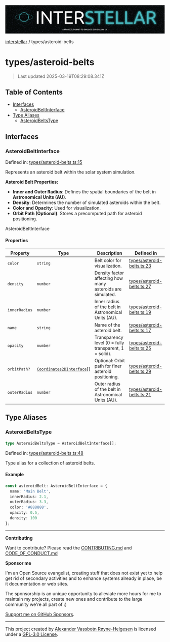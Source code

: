 <div><img alt="SPECCER logo" src="https://raw.githubusercontent.com/phun-ky/interstellar/main/public/interstellar-header.png" style="max-height:120px;"/></div>

[interstellar](../README.md) / types/asteroid-belts

# types/asteroid-belts

> Last updated 2025-03-19T08:29:08.341Z

## Table of Contents

- [Interfaces](#interfaces)
  - [AsteroidBeltInterface](#asteroidbeltinterface)
- [Type Aliases](#type-aliases)
  - [AsteroidBeltsType](#asteroidbeltstype)

## Interfaces

### AsteroidBeltInterface

Defined in:
[types/asteroid-belts.ts:15](https://github.com/phun-ky/interstellar/blob/main/src/types/asteroid-belts.ts#L15)

Represents an asteroid belt within the solar system simulation.

**Asteroid Belt Properties:**

- **Inner and Outer Radius**: Defines the spatial boundaries of the belt in
  **Astronomical Units (AU)**.
- **Density**: Determines the number of simulated asteroids within the belt.
- **Color and Opacity**: Used for visualization.
- **Orbit Path (Optional)**: Stores a precomputed path for asteroid positioning.

AsteroidBeltInterface

#### Properties

| Property                               | Type                                                             | Description                                                | Defined in                                                                                                      |
| -------------------------------------- | ---------------------------------------------------------------- | ---------------------------------------------------------- | --------------------------------------------------------------------------------------------------------------- |
| <a id="color"></a> `color`             | `string`                                                         | Belt color for visualization.                              | [types/asteroid-belts.ts:23](https://github.com/phun-ky/interstellar/blob/main/src/types/asteroid-belts.ts#L23) |
| <a id="density"></a> `density`         | `number`                                                         | Density factor affecting how many asteroids are simulated. | [types/asteroid-belts.ts:27](https://github.com/phun-ky/interstellar/blob/main/src/types/asteroid-belts.ts#L27) |
| <a id="innerradius"></a> `innerRadius` | `number`                                                         | Inner radius of the belt in Astronomical Units (AU).       | [types/asteroid-belts.ts:19](https://github.com/phun-ky/interstellar/blob/main/src/types/asteroid-belts.ts#L19) |
| <a id="name"></a> `name`               | `string`                                                         | Name of the asteroid belt.                                 | [types/asteroid-belts.ts:17](https://github.com/phun-ky/interstellar/blob/main/src/types/asteroid-belts.ts#L17) |
| <a id="opacity"></a> `opacity`         | `number`                                                         | Transparency level (0 = fully transparent, 1 = solid).     | [types/asteroid-belts.ts:25](https://github.com/phun-ky/interstellar/blob/main/src/types/asteroid-belts.ts#L25) |
| <a id="orbitpath"></a> `orbitPath?`    | [`Coordinates2DInterface`](planets.md#coordinates2dinterface)\[] | Optional: Orbit path for finer asteroid positioning.       | [types/asteroid-belts.ts:29](https://github.com/phun-ky/interstellar/blob/main/src/types/asteroid-belts.ts#L29) |
| <a id="outerradius"></a> `outerRadius` | `number`                                                         | Outer radius of the belt in Astronomical Units (AU).       | [types/asteroid-belts.ts:21](https://github.com/phun-ky/interstellar/blob/main/src/types/asteroid-belts.ts#L21) |

## Type Aliases

### AsteroidBeltsType

```ts
type AsteroidBeltsType = AsteroidBeltInterface[];
```

Defined in:
[types/asteroid-belts.ts:48](https://github.com/phun-ky/interstellar/blob/main/src/types/asteroid-belts.ts#L48)

Type alias for a collection of asteroid belts.

#### Example

```ts
const asteroidBelt: AsteroidBeltInterface = {
  name: 'Main Belt',
  innerRadius: 2.1,
  outerRadius: 3.3,
  color: '#888888',
  opacity: 0.5,
  density: 100
};
```

---

**Contributing**

Want to contribute? Please read the
[CONTRIBUTING.md](https://github.com/phun-ky/interstellar/blob/main/CONTRIBUTING.md)
and
[CODE_OF_CONDUCT.md](https://github.com/phun-ky/interstellar/blob/main/CODE_OF_CONDUCT.md)

**Sponsor me**

I'm an Open Source evangelist, creating stuff that does not exist yet to help
get rid of secondary activities and to enhance systems already in place, be it
documentation or web sites.

The sponsorship is an unique opportunity to alleviate more hours for me to
maintain my projects, create new ones and contribute to the large community
we're all part of :)

[Support me on GitHub Sponsors](https://github.com/sponsors/phun-ky).

---

This project created by [Alexander Vassbotn Røyne-Helgesen](http://phun-ky.net)
is licensed under a
[GPL-3.0 License](https://choosealicense.com/licenses/gpl-3.0/).
